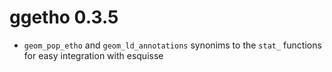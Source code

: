 # ggetho 0.3.5

* `geom_pop_etho` and `geom_ld_annotations` synonims to the `stat_` functions for easy integration with esquisse
